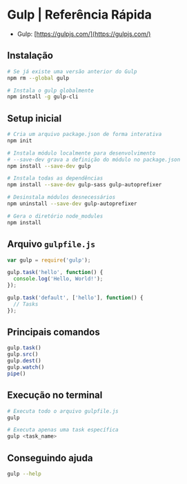 # Gulp | Referência Rápida

- Gulp: [https://gulpjs.com/](https://gulpjs.com/)

## Instalação

``` bash
# Se já existe uma versão anterior do Gulp
npm rm --global gulp

# Instala o gulp globalmente
npm install -g gulp-cli
```

## Setup inicial

``` bash
# Cria um arquivo package.json de forma interativa
npm init

# Instala módulo localmente para desenvolvimento
# --save-dev grava a definição do módulo no package.json
npm install --save-dev gulp

# Instala todas as dependências
npm install --save-dev gulp-sass gulp-autoprefixer

# Desinstala módulos desnecessários
npm uninstall --save-dev gulp-autoprefixer

# Gera o diretório node_modules
npm install
```

## Arquivo `gulpfile.js`

``` javascript
var gulp = require('gulp');

gulp.task('hello', function() {
  console.log('Hello, World!');
});

gulp.task('default', ['hello'], function() {
  // Tasks
});
```

## Principais comandos

``` javascript
gulp.task()
gulp.src()
gulp.dest()
gulp.watch()
pipe()
```

## Execução no terminal

``` bash
# Executa todo o arquivo gulpfile.js
gulp

# Executa apenas uma task específica
gulp <task_name>
```

## Conseguindo ajuda

``` bash
gulp --help
```
